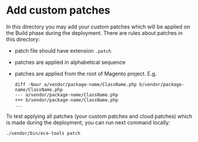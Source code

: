 # Add custom patches

In this directory you may add your custom patches which will be applied on the Build phase during the deployment.
There are rules about patches in this directory:
 - patch file should have extension `.patch`
 - patches are applied in alphabetical sequence
 - patches are applied from the root of Magento project. E.g.
 
    ```
    diff -Naur a/vendor/package-name/ClassName.php b/vendor/package-name/ClassName.php
    --- a/vendor/package-name/ClassName.php
    +++ b/vendor/package-name/ClassName.php
    ...
    ```
    
To test applying all patches (your custom patches and cloud patches) which is made during the deployment, you can run next command locally:
``` 
./vendor/bin/ece-tools patch
```

